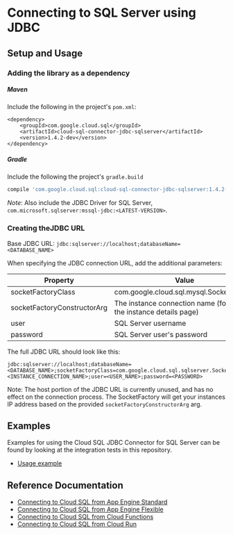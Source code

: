 # Connecting to SQL Server using JDBC

## Setup and Usage

### Adding the library as a dependency

##### Maven
Include the following in the project's `pom.xml`:
```maven-pom
<dependency>
    <groupId>com.google.cloud.sql</groupId>
    <artifactId>cloud-sql-connector-jdbc-sqlserver</artifactId>
    <version>1.4.2-dev</version>
</dependency>
```

##### Gradle
Include the following the project's `gradle.build`
```gradle
compile 'com.google.cloud.sql:cloud-sql-connector-jdbc-sqlserver:1.4.2-dev'
```
*Note*: Also include the JDBC Driver for SQL Server, `com.microsoft.sqlserver:mssql-jdbc:<LATEST-VERSION>`.

### Creating theJDBC URL

Base JDBC URL: `jdbc:sqlserver://localhost;databaseName=<DATABASE_NAME>`

When specifying the JDBC connection URL, add the additional parameters:

| Property         | Value         |
| ---------------- | ------------- |
| socketFactoryClass    | com.google.cloud.sql.mysql.SocketFactory |
| socketFactoryConstructorArg | The instance connection name (found on the instance details page) |
| user             | SQL Server username |
| password         | SQL Server user's password |

The full JDBC URL should look like this:

```
jdbc:sqlserver://localhost;databaseName=<DATABASE_NAME>;socketFactoryClass=com.google.cloud.sql.sqlserver.SocketFactory;socketFactoryConstructorArg=<INSTANCE_CONNECTION_NAME>;user=<USER_NAME>;password=<PASSWORD>
```

Note: The host portion of the JDBC URL is currently unused, and has no effect on the connection process. The SocketFactory will get your instances IP address based on the provided `socketFactoryConstructorArg` arg. 

## Examples

Examples for using the Cloud SQL JDBC Connector for SQL Server can be found by looking at the integration tests in this repository.
* [Usage example](../jdbc/sqlserver/src/test/java/com/google/cloud/sql/sqlserver/JdbcSqlServerIntegrationTests.java)

## Reference Documentation
* [Connecting to Cloud SQL from App Engine Standard](https://cloud.google.com/sql/docs/sqlserver/connect-app-engine-standard)
* [Connecting to Cloud SQL from App Engine Flexible](https://cloud.google.com/sql/docs/sqlserver/connect-app-engine-flexible)
* [Connecting to Cloud SQL from Cloud Functions](https://cloud.google.com/sql/docs/sqlserver/connect-functions)
* [Connecting to Cloud SQL from Cloud Run](https://cloud.google.com/sql/docs/sqlserver/connect-run)